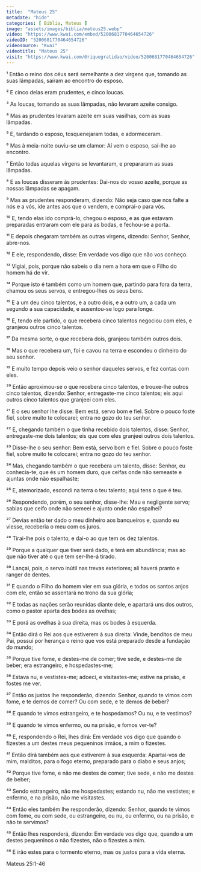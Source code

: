 ```yaml
---
title:  "Mateus 25"
metadate: "hide"
categories: [ Biblia, Mateus ]
image: "assets/images/biblia/mateus25.webp"
video: "https://www.kwai.com/embed/5200681770464654726"
videoID: "5200681770464654726"
videosource: "Kwai"
videotitle: "Mateus 25"
visit: "https://www.kwai.com/@riquegratidao/video/5200681770464654726"
---
```


¹ Então o reino dos céus será semelhante a dez virgens que, tomando as suas lâmpadas, saíram ao encontro do esposo.

² E cinco delas eram prudentes, e cinco loucas.

³ As loucas, tomando as suas lâmpadas, não levaram azeite consigo.

⁴ Mas as prudentes levaram azeite em suas vasilhas, com as suas lâmpadas.

⁵ E, tardando o esposo, tosquenejaram todas, e adormeceram.

⁶ Mas à meia-noite ouviu-se um clamor: Aí vem o esposo, saí-lhe ao encontro.

⁷ Então todas aquelas virgens se levantaram, e prepararam as suas lâmpadas.

⁸ E as loucas disseram às prudentes: Dai-nos do vosso azeite, porque as nossas lâmpadas se apagam.

⁹ Mas as prudentes responderam, dizendo: Não seja caso que nos falte a nós e a vós, ide antes aos que o vendem, e comprai-o para vós.

¹⁰ E, tendo elas ido comprá-lo, chegou o esposo, e as que estavam preparadas entraram com ele para as bodas, e fechou-se a porta.

¹¹ E depois chegaram também as outras virgens, dizendo: Senhor, Senhor, abre-nos.

¹² E ele, respondendo, disse: Em verdade vos digo que não vos conheço.

¹³ Vigiai, pois, porque não sabeis o dia nem a hora em que o Filho do homem há de vir.

¹⁴ Porque isto é também como um homem que, partindo para fora da terra, chamou os seus servos, e entregou-lhes os seus bens.

¹⁵ E a um deu cinco talentos, e a outro dois, e a outro um, a cada um segundo a sua capacidade, e ausentou-se logo para longe.

¹⁶ E, tendo ele partido, o que recebera cinco talentos negociou com eles, e granjeou outros cinco talentos.

¹⁷ Da mesma sorte, o que recebera dois, granjeou também outros dois.

¹⁸ Mas o que recebera um, foi e cavou na terra e escondeu o dinheiro do seu senhor.

¹⁹ E muito tempo depois veio o senhor daqueles servos, e fez contas com eles.

²⁰ Então aproximou-se o que recebera cinco talentos, e trouxe-lhe outros cinco talentos, dizendo: Senhor, entregaste-me cinco talentos; eis aqui outros cinco talentos que granjeei com eles.

²¹ E o seu senhor lhe disse: Bem está, servo bom e fiel. Sobre o pouco foste fiel, sobre muito te colocarei; entra no gozo do teu senhor.

²² E, chegando também o que tinha recebido dois talentos, disse: Senhor, entregaste-me dois talentos; eis que com eles granjeei outros dois talentos.

²³ Disse-lhe o seu senhor: Bem está, servo bom e fiel. Sobre o pouco foste fiel, sobre muito te colocarei; entra no gozo do teu senhor.

²⁴ Mas, chegando também o que recebera um talento, disse: Senhor, eu conhecia-te, que és um homem duro, que ceifas onde não semeaste e ajuntas onde não espalhaste;

²⁵ E, atemorizado, escondi na terra o teu talento; aqui tens o que é teu.

²⁶ Respondendo, porém, o seu senhor, disse-lhe: Mau e negligente servo; sabias que ceifo onde não semeei e ajunto onde não espalhei?

²⁷ Devias então ter dado o meu dinheiro aos banqueiros e, quando eu viesse, receberia o meu com os juros.

²⁸ Tirai-lhe pois o talento, e dai-o ao que tem os dez talentos.

²⁹ Porque a qualquer que tiver será dado, e terá em abundância; mas ao que não tiver até o que tem ser-lhe-á tirado.

³⁰ Lançai, pois, o servo inútil nas trevas exteriores; ali haverá pranto e ranger de dentes.

³¹ E quando o Filho do homem vier em sua glória, e todos os santos anjos com ele, então se assentará no trono da sua glória;

³² E todas as nações serão reunidas diante dele, e apartará uns dos outros, como o pastor aparta dos bodes as ovelhas;

³³ E porá as ovelhas à sua direita, mas os bodes à esquerda.

³⁴ Então dirá o Rei aos que estiverem à sua direita: Vinde, benditos de meu Pai, possuí por herança o reino que vos está preparado desde a fundação do mundo;

³⁵ Porque tive fome, e destes-me de comer; tive sede, e destes-me de beber; era estrangeiro, e hospedastes-me;

³⁶ Estava nu, e vestistes-me; adoeci, e visitastes-me; estive na prisão, e fostes me ver.

³⁷ Então os justos lhe responderão, dizendo: Senhor, quando te vimos com fome, e te demos de comer? Ou com sede, e te demos de beber?

³⁸ E quando te vimos estrangeiro, e te hospedamos? Ou nu, e te vestimos?

³⁹ E quando te vimos enfermo, ou na prisão, e fomos ver-te?

⁴⁰ E, respondendo o Rei, lhes dirá: Em verdade vos digo que quando o fizestes a um destes meus pequeninos irmãos, a mim o fizestes.

⁴¹ Então dirá também aos que estiverem à sua esquerda: Apartai-vos de mim, malditos, para o fogo eterno, preparado para o diabo e seus anjos;

⁴² Porque tive fome, e não me destes de comer; tive sede, e não me destes de beber;

⁴³ Sendo estrangeiro, não me hospedastes; estando nu, não me vestistes; e enfermo, e na prisão, não me visitastes.

⁴⁴ Então eles também lhe responderão, dizendo: Senhor, quando te vimos com fome, ou com sede, ou estrangeiro, ou nu, ou enfermo, ou na prisão, e não te servimos?

⁴⁵ Então lhes responderá, dizendo: Em verdade vos digo que, quando a um destes pequeninos o não fizestes, não o fizestes a mim.

⁴⁶ E irão estes para o tormento eterno, mas os justos para a vida eterna. 




Mateus 25:1-46